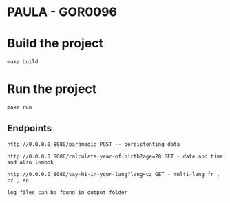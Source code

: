 # PAULA - GOR0096
# Build the project 
`make build`
# Run the project
`make run`

## Endpoints
`http://0.0.0.0:8080/paramedic POST -- persistenting data` 

`http://0.0.0.0:8080/calculate-year-of-birth?age=28 GET - date and time and also lombok`

`http://0.0.0.0:8080/say-hi-in-your-lang?lang=cz GET - multi-lang fr , cz , en`

`log files can be found in output folder`